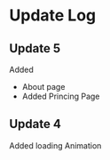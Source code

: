 # Update Log
 ## Update 5
 Added 
 - About page
 - Added Princing Page
 ## Update 4
  Added loading Animation
